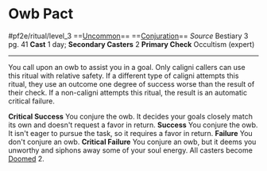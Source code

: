 # Owb Pact
#pf2e/ritual/level_3
==[Uncommon](rules/traits/uncommon.md)== ==[Conjuration](rules/traits/conjuration.md)==
*Source* Bestiary 3 pg. 41
**Cast** 1 day; **Secondary Casters** 2
**Primary Check** Occultism (expert)

---
You call upon an owb to assist you in a goal. Only caligni callers can use this ritual with relative safety. If a different type of caligni attempts this ritual, they use an outcome one degree of success worse than the result of their check. If a non-caligni attempts this ritual, the result is an automatic critical failure.

**Critical Success** You conjure the owb. It decides your goals closely match its own and doesn't request a favor in return.
**Success** You conjure the owb. It isn't eager to pursue the task, so it requires a favor in return.
**Failure** You don't conjure an owb.
**Critical Failure** You conjure an owb, but it deems you unworthy and siphons away some of your soul energy. All casters become [Doomed](../../../Conditions/Doomed.md) 2.